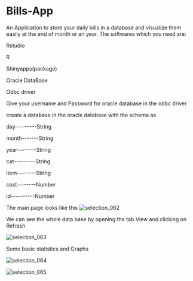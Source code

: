 # Bills-App
An Application to store your daily bills in a database and visualize them easily at the end of month or an year.
The softwares which you need are:

Rstudio

R

Shinyapps(package)

Oracle DataBase

Odbc driver

Give your username and Password for oracle database in the odbc driver 

create a database in the oracle database with the schema as

day---------String

month-------String

year--------String

cat---------String

item--------Stirng

cost--------Number

id----------Number

The main page looks like this
![selection_062](https://user-images.githubusercontent.com/24760891/43360622-2a04c9cc-92b9-11e8-80f8-238c2cc9b49c.png)

We can see the whole data base by opening the tab View and clicking on Refresh

![selection_063](https://user-images.githubusercontent.com/24760891/43360638-7d622a88-92b9-11e8-97a3-2f53ae1cd39e.png)

Some basic statistics and Graphs

![selection_064](https://user-images.githubusercontent.com/24760891/43360647-bf6cc604-92b9-11e8-8557-d9e5c30b8277.png)

![selection_065](https://user-images.githubusercontent.com/24760891/43360651-ebd68b12-92b9-11e8-9be7-1f33dd56872b.png)


